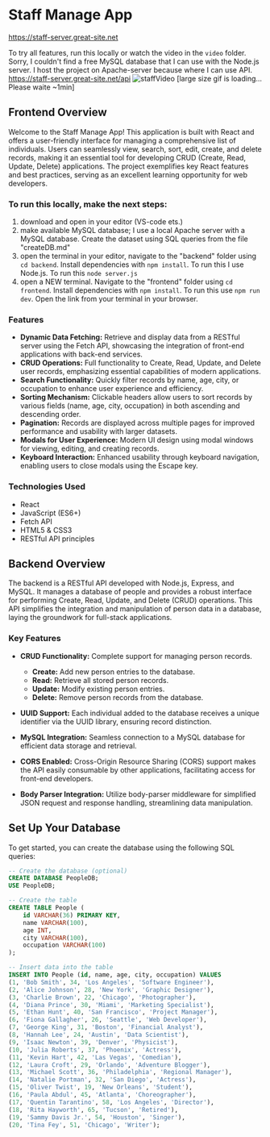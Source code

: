 # Staff Manage App
https://staff-server.great-site.net

To try all features, run this locally or watch the video in the ```video``` folder. Sorry, I couldn't find a free MySQL database that I can use with the Node.js server. I host the project on Apache-server because where I can use API. https://staff-server.great-site.net/api
![staffVideo](https://github.com/user-attachments/assets/d371740f-39a8-470f-aa07-bc71809a7f68)
[large size gif is loading... Please waite ~1min]

## Frontend Overview

Welcome to the Staff Manage App! This application is built with React and offers a user-friendly interface for managing a comprehensive list of individuals. Users can seamlessly view, search, sort, edit, create, and delete records, making it an essential tool for developing CRUD (Create, Read, Update, Delete) applications. The project exemplifies key React features and best practices, serving as an excellent learning opportunity for web developers.

### To run this locally, make the next steps:
1) download and open in your editor (VS-code ets.)
2) make available MySQL database; I use a local Apache server with a MySQL database. Create the dataset using SQL queries from the file "createDB.md"
3) open the terminal in your editor, navigate to the "backend" folder using ```cd backend```. Install dependencies with ```npm install```. To run this I use Node.js. To run this ```node server.js```
4) open a NEW terminal. Navigate to the "frontend" folder using ```cd frontend```. Install dependencies with ```npm install```. To run this use ```npm run dev```. Open the link from your terminal in your browser.
   
### Features

- **Dynamic Data Fetching:** Retrieve and display data from a RESTful server using the Fetch API, showcasing the integration of front-end applications with back-end services.
- **CRUD Operations:** Full functionality to Create, Read, Update, and Delete user records, emphasizing essential capabilities of modern applications.
- **Search Functionality:** Quickly filter records by name, age, city, or occupation to enhance user experience and efficiency.
- **Sorting Mechanism:** Clickable headers allow users to sort records by various fields (name, age, city, occupation) in both ascending and descending order.
- **Pagination:** Records are displayed across multiple pages for improved performance and usability with larger datasets.
- **Modals for User Experience:** Modern UI design using modal windows for viewing, editing, and creating records.
- **Keyboard Interaction:** Enhanced usability through keyboard navigation, enabling users to close modals using the Escape key.

### Technologies Used

- React
- JavaScript (ES6+)
- Fetch API
- HTML5 & CSS3
- RESTful API principles

## Backend Overview

The backend is a RESTful API developed with Node.js, Express, and MySQL. It manages a database of people and provides a robust interface for performing Create, Read, Update, and Delete (CRUD) operations. This API simplifies the integration and manipulation of person data in a database, laying the groundwork for full-stack applications.

### Key Features

- **CRUD Functionality:** Complete support for managing person records.
  - **Create:** Add new person entries to the database.
  - **Read:** Retrieve all stored person records.
  - **Update:** Modify existing person entries.
  - **Delete:** Remove person records from the database.
  
- **UUID Support:** Each individual added to the database receives a unique identifier via the UUID library, ensuring record distinction.
- **MySQL Integration:** Seamless connection to a MySQL database for efficient data storage and retrieval.
- **CORS Enabled:** Cross-Origin Resource Sharing (CORS) support makes the API easily consumable by other applications, facilitating access for front-end developers.
- **Body Parser Integration:** Utilize body-parser middleware for simplified JSON request and response handling, streamlining data manipulation.

## Set Up Your Database

To get started, you can create the database using the following SQL queries:

```sql
-- Create the database (optional)
CREATE DATABASE PeopleDB;
USE PeopleDB;

-- Create the table
CREATE TABLE People (
    id VARCHAR(36) PRIMARY KEY,
    name VARCHAR(100),
    age INT,
    city VARCHAR(100),
    occupation VARCHAR(100)
);

-- Insert data into the table
INSERT INTO People (id, name, age, city, occupation) VALUES
(1, 'Bob Smith', 34, 'Los Angeles', 'Software Engineer'),
(2, 'Alice Johnson', 28, 'New York', 'Graphic Designer'),
(3, 'Charlie Brown', 22, 'Chicago', 'Photographer'),
(4, 'Diana Prince', 30, 'Miami', 'Marketing Specialist'),
(5, 'Ethan Hunt', 40, 'San Francisco', 'Project Manager'),
(6, 'Fiona Gallagher', 26, 'Seattle', 'Web Developer'),
(7, 'George King', 31, 'Boston', 'Financial Analyst'),
(8, 'Hannah Lee', 24, 'Austin', 'Data Scientist'),
(9, 'Isaac Newton', 39, 'Denver', 'Physicist'),
(10, 'Julia Roberts', 37, 'Phoenix', 'Actress'),
(11, 'Kevin Hart', 42, 'Las Vegas', 'Comedian'),
(12, 'Laura Croft', 29, 'Orlando', 'Adventure Blogger'),
(13, 'Michael Scott', 36, 'Philadelphia', 'Regional Manager'),
(14, 'Natalie Portman', 32, 'San Diego', 'Actress'),
(15, 'Oliver Twist', 19, 'New Orleans', 'Student'),
(16, 'Paula Abdul', 45, 'Atlanta', 'Choreographer'),
(17, 'Quentin Tarantino', 58, 'Los Angeles', 'Director'),
(18, 'Rita Hayworth', 65, 'Tucson', 'Retired'),
(19, 'Sammy Davis Jr.', 54, 'Houston', 'Singer'),
(20, 'Tina Fey', 51, 'Chicago', 'Writer');
```
